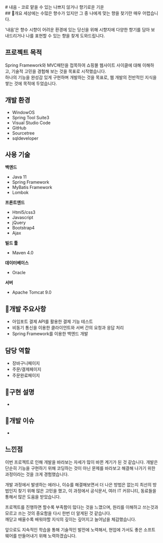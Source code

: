 <br>
# 내음 - 코로 맡을 수 있는 나쁘지 않거나 향기로운 기운
<br>
## 📃개요
세상에는 수많은 향수가 있지만
그 중 나에게 맞는 향을 찾기란 매우 어렵습니다.

‘내음’은 향수 시향이 어려운 환경에 있는 당신을 위해
시향지에 다양한 향기를 담아 보내드리거나
나를 표현할 수 있는 향을 찾게 도와드립니다. 

## 프로젝트 목적
Spring Framework와 MVC패턴을 접목하여 쇼핑몰 웹사이트 사이클에 대해 이해하고, 기술적 고민을 경험해 보는 것을 목표로 시작했습니다.<br>
하나의 기능을 완성감 있게 구현하며 개발하는 것을 목표로, 웹 개발의 전반적인 지식을 쌓는 것에 목적에 두었습니다.

## 개발 환경
 - WindowOS
 - Spring Tool Suite3 
 - Visual Studio Code
 - GitHub
 - Sourcetree
 - sqldeveloper

## 사용 기술 

**백엔드**
  - Java 11
  - Spring Framework
  - MyBatis Framework
  - Lombok
    
**프론트엔드**
 -   Html5/css3
 -   Javascript
 -   jQuery
 -   Bootstrap4
 -   Ajax
 
**빌드 툴**
 - Maven 4.0

**데이터베이스**
 - Oracle

**서버**
  - Apache Tomcat 9.0

## 📃개발 주요사항
* 아임포트 결제 API를 활용한 결제 기능 테스트 
* 비동기 통신을 이용한 클라이언트와 서버 간의 요청과 응답 처리
* Spring Framework를 이용한 백엔드 개발

## 담당 역할
  - 장바구니페이지
  - 주문/결제페이지
  - 주문완료페이지 

## 📃구현 설명
* 

## 📃개발 이슈
* 

## 느낀점
이번 프로젝트로 인해 개발을 바라보는 자세가 많이 바뀐 계기가 된 것 같습니다.
개발은 단순히 기능을 구현하기 위해 코딩하는 것이 아닌 문제를 바라보고 해결해 나가기 위한 과정이라는 것을 크게 경험했습니다.

개발 과정에서 발생하는 에러나, 이슈를 해결해보면서 더 나은 방법은 없는지 최선의 방법인지 찾기 위해 많은 고민을 했고,
이 과정에서 공식문서, 여러 IT 커뮤니티, 동료들을 통해서 많은 도움을 받았습니다.

프로젝트를 진행하면 할수록 부족함이 많다는 것을 느꼈으며, 원리를 이해하고 쓰는것과 모르고 쓰는 것의 중요함을 다시 한번 더 알게된 것 같습니다.<br>
깨닫고 배울수록 배워야할 지식의 깊이는 깊어지고 늘어남을 체감했습니다.

앞으로도 지속적인 학습을 통해 기술적인 발전에 노력해서, 현업에 가서도 좋은 소프트웨어를 만들어내기 위해 노력하겠습니다.
